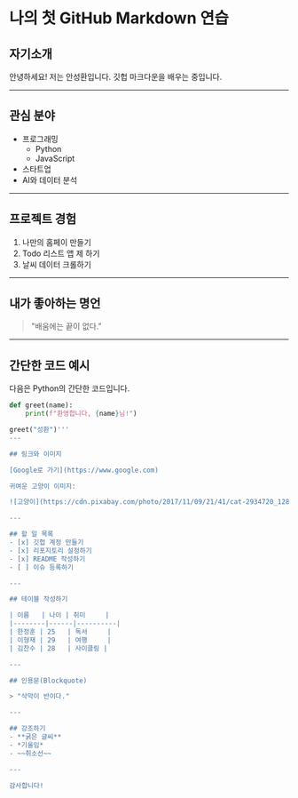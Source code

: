 # 나의 첫 GitHub Markdown 연습

## 자기소개  
안녕하세요! 저는 안성환입니다. 깃헙 마크다운을 배우는 중입니다.

---

## 관심 분야
- 프로그래밍  
  - Python  
  - JavaScript  
- 스타트업 
- AI와 데이터 분석  

---

## 프로젝트 경험
1. 나만의 홈페이 만들기  
2. Todo 리스트 앱 제 하기  
3. 날씨 데이터 크롤하기  

---

## 내가 좋아하는 명언
> "배움에는 끝이 없다."  

---

## 간단한 코드 예시  
다음은 Python의 간단한 코드입니다.

```python
def greet(name):  
    print(f"환영합니다, {name}님!")  

greet("성환")'''
---

## 링크와 이미지

[Google로 가기](https://www.google.com)

귀여운 고양이 이미지:

![고양이](https://cdn.pixabay.com/photo/2017/11/09/21/41/cat-2934720_1280.jpg)

---

## 할 일 목록
- [x] 깃헙 계정 만들기
- [x] 리포지토리 설정하기
- [x] README 작성하기
- [ ] 이슈 등록하기

---

## 테이블 작성하기

| 이름   | 나이 | 취미     |
|--------|------|----------|
| 한정훈 | 25   | 독서     |
| 이형재 | 29   | 여행     |
| 김찬수 | 28   | 사이클링 |

---

## 인용문(Blockquote)

> "삭막이 반이다."

---

## 강조하기
- **굵은 글씨**
- *기울임*
- ~~취소선~~

---

감사합니다!
